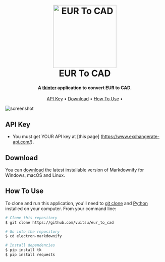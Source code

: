 
<h1 align="center">
  <br>
  <a href="http://www.amitmerchant.com/electron-markdownify"><img src="https://www.startpage.com/av/proxy-image?piurl=https%3A%2F%2Fupload.wikimedia.org%2Fwikipedia%2Fcommons%2Fthumb%2Fc%2Fc3%2FPython-logo-notext.svg%2F1869px-Python-logo-notext.svg.png&sp=1677260078T8b07d1b620f4f890936e4105ae438025b6fd54dfbd6b36420955488ede1a1e4d" alt="EUR To CAD" width="200"></a>
  <br>
  EUR To CAD
  <br>
</h1>

<h4 align="center">A <a href="https://docs.python.org/3/library/tkinter.html" target="_blank">tkinter</a> application to convert EUR to CAD.</h4>

<p align="center">
  <a href="#api-key">API Key</a> •
  <a href="#download">Download</a> •
  <a href="#how-to-use">How To Use</a> •
</p>

![screenshot](https://cdn.discordapp.com/attachments/1068938283486302253/1078733201603829770/image.png)

## API Key

* You must get YOUR API key at [this page] (https://www.exchangerate-api.com/).

## Download

You can [download](https://github.com/amitmerchant1990/electron-markdownify/releases/tag/v1.2.0) the latest installable version of Markdownify for Windows, macOS and Linux.

## How To Use

To clone and run this application, you'll need to [git clone](https://git-scm.com/docs/git-clone) and [Python](https://www.python.org/) installed on your computer. From your command line:

```bash
# Clone this repository
$ git clone https://github.com/vuitsu/eur_to_cad

# Go into the repository
$ cd electron-markdownify

# Install dependencies
$ pip install tk
$ pip install requests
```

